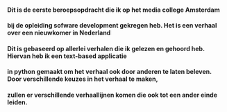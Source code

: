 #### Dit is de eerste beroepsopdracht die ik op het media college Amsterdam
#### bij de opleiding sofware development gekregen heb. Het is een verhaal over een nieuwkomer in Nederland
#### Dit is gebaseerd op allerlei verhalen die ik gelezen en gehoord heb. Hiervan heb ik een text-based applicatie
#### in python gemaakt om het verhaal ook door anderen te laten beleven. Door verschillende keuzes in het verhaal te maken,
#### zullen er verschillende verhaallijnen komen die ook tot een ander einde leiden.